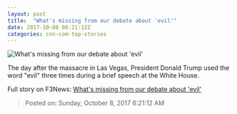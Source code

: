 ```yaml
---
layout: post
title:  "What's missing from our debate about 'evil'"
date: 2017-10-08 06:21:12Z
categories: cnn-com-top-stories
---
```


![What's missing from our debate about 'evil'](http://i2.cdn.cnn.com/cnnnext/dam/assets/171006114048-debate-evil-super-tease.jpg)

The day after the massacre in Las Vegas, President Donald Trump used the word "evil" three times during a brief speech at the White House.


Full story on F3News: [What's missing from our debate about 'evil'](http://www.f3nws.com/n/bW3RCC)

> Posted on: Sunday, October 8, 2017 6:21:12 AM
